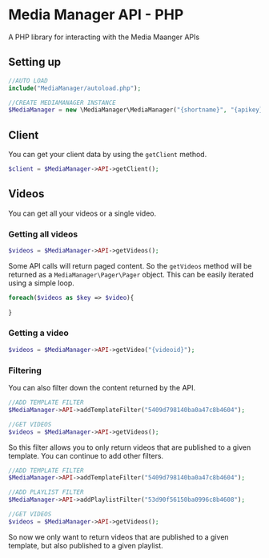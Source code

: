 # Media Manager API - PHP

A PHP library for interacting with the Media Maanger APIs

## Setting up

```php
//AUTO LOAD
include("MediaManager/autoload.php");

//CREATE MEDIAMANAGER INSTANCE
$MediaManager = new \MediaManager\MediaManager("{shortname}", "{apikey}");
```

## Client

You can get your client data by using the `getClient` method.

```php
$client = $MediaManager->API->getClient();
```

## Videos

You can get all your videos or a single video.

### Getting all videos

```php
$videos = $MediaManager->API->getVideos();
```

Some API calls will return paged content. So the `getVideos` method will be returned as a `MediaManager\Pager\Pager` object. This can be easily iterated using a simple loop.

```php
foreach($videos as $key => $video){
   
}
```

### Getting a video

```php
$videos = $MediaManager->API->getVideo("{videoid}");
```

### Filtering

You can also filter down the content returned by the API.

```php
//ADD TEMPLATE FILTER
$MediaManager->API->addTemplateFilter("5409d798140ba0a47c8b4604");

//GET VIDEOS
$videos = $MediaManager->API->getVideos();
```

So this filter allows you to only return videos that are published to a given template. You can continue to add other filters.

```php
//ADD TEMPLATE FILTER
$MediaManager->API->addTemplateFilter("5409d798140ba0a47c8b4604");

//ADD PLAYLIST FILTER
$MediaManager->API->addPlaylistFilter("53d90f56150ba0996c8b4608");

//GET VIDEOS
$videos = $MediaManager->API->getVideos();
```

So now we only want to return videos that are published to a given template, but also published to a given playlist.

